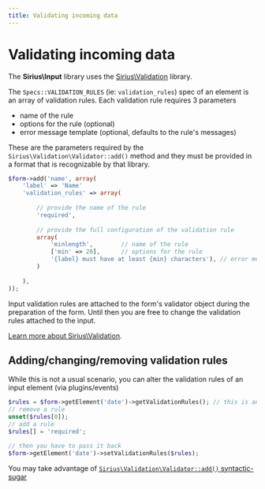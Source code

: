 ```yaml
---
title: Validating incoming data
---
```


# Validating incoming data

The **Sirius\Input** library uses the [Sirius\Validation](http://www.sirius.ro/php/sirius/validation) library.

The `Specs::VALIDATION_RULES` (ie: `validation_rules`) spec of an element is an array of validation rules. Each validation rule requires 3 parameters

- name of the rule
- options for the rule (optional)
- error message template (optional, defaults to the rule's messages)

These are the parameters required by the `Sirius\Validation\Validator::add()` method and they must be provided in a format that is recognizable by that library.

```php
$form->add('name', array(
    'label' => 'Name'
	'validation_rules' => array(
	    
	    // provide the name of the rule
		'required',         
		
		// provide the full configuration of the validation rule
		array(
		    'minlength',        // name of the rule
		    ['min' => 20],      // options for the rule
		    '{label} must have at least {min} characters'), // error message
        )
        
	),
));

```

Input validation rules are attached to the form's validator object during the preparation of the form. Until then you are free to change the validation rules attached to the input.

[Learn more about Sirius\Validation](http://www.sirius.ro/php/sirius/validation).


## Adding/changing/removing validation rules

While this is not a usual scenario, you can alter the validation rules of an input element (via plugins/events) 

```php
$rules = $form->getElement('date')->getValidationRules(); // this is an array
// remove a rule
unset($rules[0]);
// add a rule
$rules[] = 'required';

// then you have to pass it back
$form->getElement('date')->setValidationRules($rules);
```

You may take advantage of  [`Sirius\Validation\Validator::add()` syntactic-sugar ](http://www.sirius.ro/php/sirius/validation/syntactic_sugar.html)